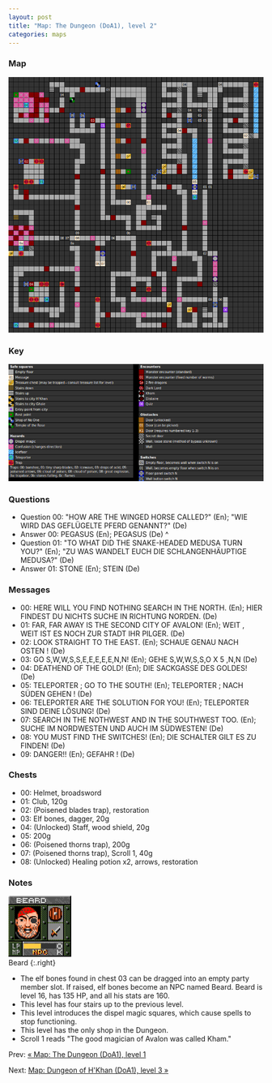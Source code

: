 ```yaml
---
layout: post
title: "Map: The Dungeon (DoA1), level 2"
categories: maps
---
```


### Map

![Dungeons of Avalon, dungeon level 2 map](../images/doa1-d2.png "Dungeon level 2 map")

### Key

![Dungeons of Avalon, map key](../images/doa1-key.png "Map key")

### Questions

* Question 00: "HOW ARE THE WINGED HORSE CALLED?" (En);
      "WIE WIRD DAS GEFL&Uuml;GELTE PFERD GENANNT?" (De)
* Answer 00: PEGASUS (En);
      PEGASUS (De)
^
* Question 01: "TO WHAT DID THE SNAKE-HEADED MEDUSA TURN YOU?" (En);
      "ZU WAS WANDELT EUCH DIE SCHLANGENH&Auml;UPTIGE MEDUSA?" (De)
* Answer 01: STONE (En);
      STEIN (De)

### Messages

* 00: HERE WILL YOU FIND NOTHING SEARCH IN THE NORTH. (En);
      HIER FINDEST DU NICHTS SUCHE IN RICHTUNG NORDEN. (De)
* 01: FAR, FAR AWAY IS THE SECOND CITY OF AVALON! (En);
      WEIT , WEIT IST ES NOCH ZUR STADT IHR PILGER. (De)
* 02: LOOK STRAIGHT TO THE EAST. (En);
      SCHAUE GENAU NACH OSTEN ! (De)
* 03: GO S,W,W,S,S,E,E,E,E,E,N,N! (En);
      GEHE S,W,W,S,S,O X 5 ,N,N (De)
* 04: DEATHEND OF THE GOLD! (En);
      DIE SACKGASSE DES GOLDES! (De)
* 05: TELEPORTER ;  GO TO THE SOUTH! (En);
      TELEPORTER ;  NACH S&Uuml;DEN GEHEN ! (De)
* 06: TELEPORTER ARE THE SOLUTION FOR YOU! (En);
      TELEPORTER SIND DEINE  L&Ouml;SUNG! (De)
* 07: SEARCH IN THE NOTHWEST AND IN THE SOUTHWEST TOO. (En);
      SUCHE IM NORDWESTEN UND AUCH IM S&Uuml;DWESTEN! (De)
* 08: YOU MUST FIND THE SWITCHES! (En);
      DIE SCHALTER GILT ES ZU FINDEN! (De)
* 09: DANGER!! (En);
      GEFAHR ! (De)

### Chests

* 00: Helmet, broadsword
* 01: Club, 120g
* 02: (Poisened blades trap), restoration
* 03: Elf bones, dagger, 20g
* 04: (Unlocked) Staff, wood shield, 20g
* 05: 200g
* 06: (Poisened thorns trap), 200g
* 07: (Poisened thorns trap), Scroll 1, 40g
* 08: (Unlocked) Healing potion x2, arrows, restoration

### Notes

![Beard](../images/npc_beard.png "Beard")<br>Beard
{:.right}

* The elf bones found in chest 03 can be dragged into an empty party member
  slot. If raised, elf bones become an NPC named Beard. Beard is level 16,
  has 135 HP, and all his stats are 160.
* This level has four stairs up to the previous level.
* This level introduces the dispel magic squares, which cause spells to stop
  functioning.
* This level has the only shop in the Dungeon.
* Scroll 1 reads "The good magician of Avalon was called Kham."

Prev: [&laquo; Map: The Dungeon (DoA1), level 1](doa1-dungeon1.html)

Next: [Map: Dungeon of H'Khan (DoA1), level 3 &raquo;](doa1-dungeon3.html)
